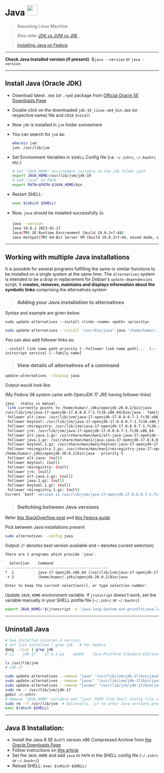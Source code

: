 # Java <img src='https://cdn-icons-png.flaticon.com/512/5968/5968282.png' width="34">

> Assuming Linux Machine

> Also refer [JDK vs JVM vs JRE](https://www.digitalocean.com/community/tutorials/difference-jdk-vs-jre-vs-jvm) ,

> [Installing Java on Fedora](https://phoenixnap.com/kb/fedora-install-java)

---

**Check Java Installed version (if present)**: $`java --version` or `java -version`

---

## Install Java (Oracle JDK)

- Download latest `.deb` (or `.rpm`) package from [Official Oracle SE Downloads Page](https://www.oracle.com/java/technologies/downloads/)
- Double click on the downloaded `jdk-19_linux-x64_bin.deb` (or respective name) file and click `Install`
- Now `jdk` is installed in `jvm` folder somewhere
- You can search for `jvm` as:

  ```sh
  whereis jvm
  jvm: /usr/lib/jvm
  ```

- Set Environment Variables in `$SHELL` Config file (i.e. `~/.zshrc`, `~/.bashrc` etc.)

  ```sh
  # Set "JAVA_HOME" environment variable to the jdk folder path
  export JAVA_HOME=/usr/lib/jvm/jdk-19
  # Add "java" to PATH
  export PATH=$PATH:$JAVA_HOME/bin
  ```

- Restart SHELL:

  ```sh
  exec $(which $SHELL)
  ```

- Now, `java` should be installed successfully :thumbsup:

  ```sh
  java --version
  java 19.0.2 2023-01-17
  Java(TM) SE Runtime Environment (build 19.0.2+7-44)
  Java HotSpot(TM) 64-Bit Server VM (build 19.0.2+7-44, mixed mode, sharing)
  ```

---

## Working with multiple Java installations

It is possible for several programs fulfilling the same or similar functions to be installed on a single system at the same time. The `alternatives` system is intended to be a drop in replacement for Debian's `update-dependencies` script. It **creates, removes, maintains and displays information about the symbolic links** comprising the alternatives system

> ### Adding your Java installation to alternatives

Syntax and example are given below:

`sudo update-alternatives --install <link> <name> <path> <priority>`

```sh
sudo update-alternatives --install "/usr/bin/java" java "/home/kumar/.jdks/openjdk-20.0.2/bin/java" 5
```

You can also add follower links as:

`--install link name path priority [--follower link name path]...  [--initscript service] [--family name]`

> ### View details of alternatives of a command

```sh
update-alternatives --display java
```

Output would look like:

(My Fedora 38 system came with OpenJDK 17 JRE having follower links)

```sh
java - status is manual.
 link currently points to /home/kumar/.jdks/openjdk-20.0.2/bin/java
/usr/lib/jvm/java-17-openjdk-17.0.8.0.7-1.fc38.x86_64/bin/java - family java-17-openjdk.x86_64 priority 17000807
 follower alt-java: /usr/lib/jvm/java-17-openjdk-17.0.8.0.7-1.fc38.x86_64/bin/alt-java
 follower keytool: /usr/lib/jvm/java-17-openjdk-17.0.8.0.7-1.fc38.x86_64/bin/keytool
 follower rmiregistry: /usr/lib/jvm/java-17-openjdk-17.0.8.0.7-1.fc38.x86_64/bin/rmiregistry
 follower jre: /usr/lib/jvm/java-17-openjdk-17.0.8.0.7-1.fc38.x86_64
 follower alt-java.1.gz: /usr/share/man/man1/alt-java-java-17-openjdk-17.0.8.0.7-1.fc38.x86_64.1.gz
 follower java.1.gz: /usr/share/man/man1/java-java-17-openjdk-17.0.8.0.7-1.fc38.x86_64.1.gz
 follower keytool.1.gz: /usr/share/man/man1/keytool-java-17-openjdk-17.0.8.0.7-1.fc38.x86_64.1.gz
 follower rmiregistry.1.gz: /usr/share/man/man1/rmiregistry-java-17-openjdk-17.0.8.0.7-1.fc38.x86_64.1.gz
/home/kumar/.jdks/openjdk-20.0.2/bin/java - priority 5
 follower alt-java: (null)
 follower keytool: (null)
 follower rmiregistry: (null)
 follower jre: (null)
 follower alt-java.1.gz: (null)
 follower java.1.gz: (null)
 follower keytool.1.gz: (null)
 follower rmiregistry.1.gz: (null)
Current `best' version is /usr/lib/jvm/java-17-openjdk-17.0.8.0.7-1.fc38.x86_64/bin/java.
```

> ### Switching between Java versions

Refer [this StackOverflow post](https://askubuntu.com/questions/740757/switch-between-multiple-java-versions) and [this Fedora guide](https://docs.fedoraproject.org/en-US/quick-docs/installing-java/#_switching_between_java_versions)

Pick between Java installations present

```sh
sudo alternatives --config java
```

Output: (`*` denotes best version available and `+` denotes current selection)

```txt
There are 2 programs which provide 'java'.

  Selection    Command
-----------------------------------------------
*  1           java-17-openjdk.x86_64 (/usr/lib/jvm/java-17-openjdk-17.0.8.0.7-1.fc38.x86_64/bin/java)
 + 2           /home/kumar/.jdks/openjdk-20.0.2/bin/java

Enter to keep the current selection[+], or type selection number:
```

Update `JAVA_HOME` environment variable. If `jrunscript` doesn't work, set the variable manually in your SHELL profile file (`~/.zshrc` or `~/.bashrc`)

```sh
export JAVA_HOME="$(jrunscript -e 'java.lang.System.out.println(java.lang.System.getProperty("java.home"));')"
```

---

## Uninstall Java

```sh
# See Installed location & version:
# dnf list installed | grep jdk   # for Fedora
dpkg --list | grep jdk
# ii    jdk-17    17.0.2-ga    amd64    Java Platform Standard Edition Development Kit

ls /usr/lib/jvm
# jdk-17

sudo update-alternatives --remove "java" "/usr/lib/jvm/jdk-17/bin/java"
sudo update-alternatives --remove "javac" "/usr/lib/jvm/jdk-17/bin/javac"
sudo update-alternatives --remove "javaws" "/usr/lib/jvm/jdk-17/bin/javaws"
sudo rm -r /usr/lib/jvm/jdk-17
gedit ~/.zshrc
# Remove "JAVA_HOME" variable and "java" PATH from Shell Config file i.e. ~/.zshrc, ~/.bashrc etc.
sudo rm -rf /usr/lib/jvm  # Optionally, (if no other Java versions present)
exec $(which $SHELL)
```

---

## Java 8 Installation:

- Install the Java 8 SE `8u371` version x86 Compressed Archive from [the Oracle Downloads Page](https://www.oracle.com/in/java/technologies/downloads/#java8)
- Follow instructions on [this article](https://docs.datastax.com/en/jdk-install/doc/jdk-install/installOracleJdkDeb.html)
- Set the `JAVA_HOME` and add `java` to `PATH` in the SHELL config file (`~/.zshrc` or `~/.bashrc`)
- Reload SHELL: `exec $(which $SHELL)`
